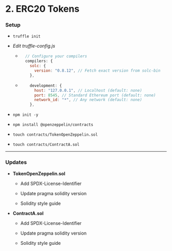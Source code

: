 # 2. ERC20 Tokens

### Setup

- `truffle init`

- _Edit truffle-config.js_

  - ```javascript
      // Configure your compilers
      compilers: {
        solc: {
          version: "0.8.12", // Fetch exact version from solc-bin
        },
    ```

  - ```javascript
        development: {
          host: "127.0.0.1", // Localhost (default: none)
          port: 8545, // Standard Ethereum port (default: none)
          network_id: "*", // Any network (default: none)
        },
    ```

- `npm init -y`

- `npm install @openzeppelin/contracts`

- `touch contracts/TokenOpenZeppelin.sol`

- `touch contracts/ContractA.sol`

---

### Updates

- **TokenOpenZeppelin.sol**

  - Add SPDX-License-Identifier

  - Update pragma solidity version

  - Solidity style guide

- **ContractA.sol**

  - Add SPDX-License-Identifier

  - Update pragma solidity version

  - Solidity style guide
